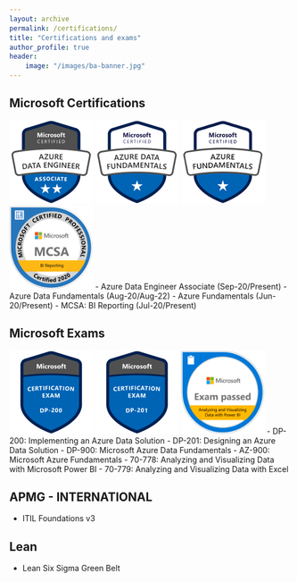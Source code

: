 ```yaml
---
layout: archive
permalink: /certifications/
title: "Certifications and exams"
author_profile: true
header:
    image: "/images/ba-banner.jpg"
---
```


## Microsoft Certifications
<img src="/images/badges/azure-data-engineer.png" alt="drawing" width="150"/>
<img src="/images/badges/data-fundamentals.png" alt="drawing" width="150"/>
<img src="/images/badges/azure-fundamentals.png" alt="drawing" width="150"/>
<img src="/images/badges/mcsa-bi-reporting.png" alt="drawing" width="150"/>
- Azure Data Engineer Associate (Sep-20/Present)
- Azure Data Fundamentals (Aug-20/Aug-22)
- Azure Fundamentals (Jun-20/Present)
- MCSA: BI Reporting (Jul-20/Present)

## Microsoft Exams
<img src="/images/badges/dp-200.png" alt="drawing" width="150"/>
<img src="/images/badges/dp-201.png" alt="drawing" width="150"/>
<img src="/images/badges/70-778.png" alt="drawing" width="150"/>
- DP-200: Implementing an Azure Data Solution
- DP-201: Designing an Azure Data Solution
- DP-900: Microsoft Azure Data Fundamentals
- AZ-900: Microsoft Azure Fundamentals
- 70-778: Analyzing and Visualizing Data with Microsoft Power BI
- 70-779: Analyzing and Visualizing Data with Excel

## APMG - INTERNATIONAL
- ITIL Foundations v3

## Lean
- Lean Six Sigma Green Belt
